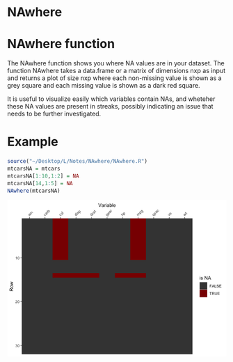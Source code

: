 NAwhere
================

# NAwhere function

The NAwhere function shows you where NA values are in your dataset. The
function NAwhere takes a data.frame or a matrix of dimensions nxp as
input and returns a plot of size nxp where each non-missing value is
shown as a grey square and each missing value is shown as a dark red
square.

It is useful to visualize easily which variables contain NAs, and
wheteher these NA values are present in streaks, possibly indicating an
issue that needs to be further investigated.

# Example

``` r
source("~/Desktop/L/Notes/NAwhere/NAwhere.R")
mtcarsNA = mtcars
mtcarsNA[1:10,1:2] = NA
mtcarsNA[14,1:5] = NA
NAwhere(mtcarsNA)
```

![](README_files/figure-gfm/unnamed-chunk-1-1.png)<!-- -->

